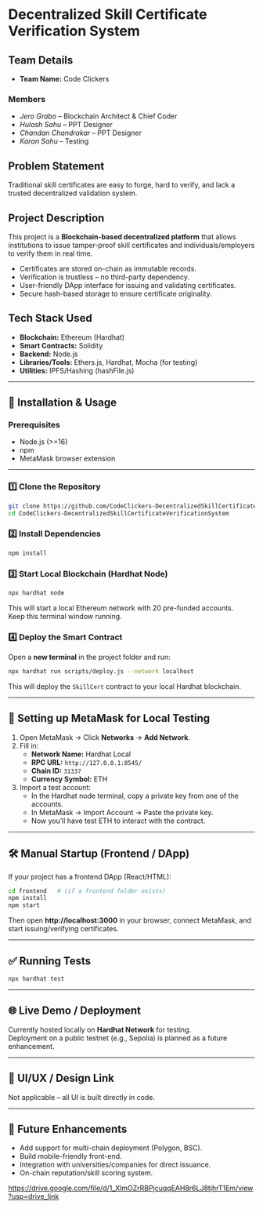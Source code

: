 # Decentralized Skill Certificate Verification System  

## Team Details  
- **Team Name:** Code Clickers  
### Members  
- *Jero Grabo* – Blockchain Architect & Chief Coder  
- *Hulash Sahu* – PPT Designer  
- *Chandan Chandrakar* – PPT Designer  
- *Karan Sahu* – Testing  

## Problem Statement  
Traditional skill certificates are easy to forge, hard to verify, and lack a trusted decentralized validation system.  

## Project Description  
This project is a **Blockchain-based decentralized platform** that allows institutions to issue tamper-proof skill certificates and individuals/employers to verify them in real time.  

- Certificates are stored on-chain as immutable records.  
- Verification is trustless – no third-party dependency.  
- User-friendly DApp interface for issuing and validating certificates.  
- Secure hash-based storage to ensure certificate originality.  

## Tech Stack Used  
- **Blockchain:** Ethereum (Hardhat)  
- **Smart Contracts:** Solidity  
- **Backend:** Node.js  
- **Libraries/Tools:** Ethers.js, Hardhat, Mocha (for testing)  
- **Utilities:** IPFS/Hashing (hashFile.js)  

---

## 🚀 Installation & Usage  

### Prerequisites  
- Node.js (>=16)  
- npm  
- MetaMask browser extension  

---

### 1️⃣ Clone the Repository  
```bash
git clone https://github.com/CodeClickers-DecentralizedSkillCertificateVerificationSystem.git
cd CodeClickers-DecentralizedSkillCertificateVerificationSystem
```

### 2️⃣ Install Dependencies  
```bash
npm install
```

### 3️⃣ Start Local Blockchain (Hardhat Node)  
```bash
npx hardhat node
```
This will start a local Ethereum network with 20 pre-funded accounts.  
Keep this terminal window running.  

### 4️⃣ Deploy the Smart Contract  
Open a **new terminal** in the project folder and run:  
```bash
npx hardhat run scripts/deploy.js --network localhost
```
This will deploy the `SkillCert` contract to your local Hardhat blockchain.  

---

## 🦊 Setting up MetaMask for Local Testing  

1. Open MetaMask → Click **Networks** → **Add Network**.  
2. Fill in:  
   - **Network Name:** Hardhat Local  
   - **RPC URL:** `http://127.0.0.1:8545/`  
   - **Chain ID:** `31337`  
   - **Currency Symbol:** ETH  
3. Import a test account:  
   - In the Hardhat node terminal, copy a private key from one of the accounts.  
   - In MetaMask → Import Account → Paste the private key.  
   - Now you’ll have test ETH to interact with the contract.  

---

## 🛠️ Manual Startup (Frontend / DApp)  

If your project has a frontend DApp (React/HTML):  
```bash
cd frontend   # (if a frontend folder exists)
npm install
npm start
```

Then open **http://localhost:3000** in your browser, connect MetaMask, and start issuing/verifying certificates.  

---

## ✅ Running Tests  
```bash
npx hardhat test
```

---

## 🌐 Live Demo / Deployment  
Currently hosted locally on **Hardhat Network** for testing.  
Deployment on a public testnet (e.g., Sepolia) is planned as a future enhancement.  

---

## 🎨 UI/UX / Design Link  
Not applicable – all UI is built directly in code.  

---

## 🔮 Future Enhancements  
- Add support for multi-chain deployment (Polygon, BSC).  
- Build mobile-friendly front-end.  
- Integration with universities/companies for direct issuance.  
- On-chain reputation/skill scoring system.  

https://drive.google.com/file/d/1_XlmOZrRBPjcuqqEAH8r6LJ8tjhrT1Em/view?usp=drive_link

